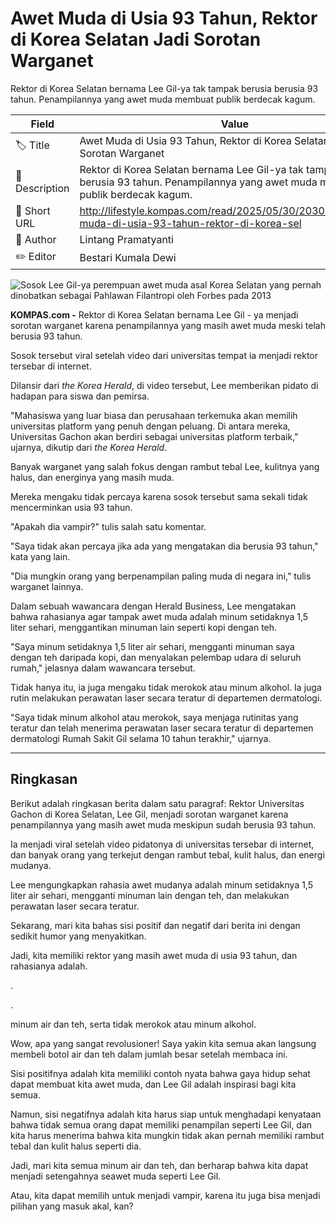 # Awet Muda di Usia 93 Tahun, Rektor di Korea Selatan Jadi Sorotan Warganet

Rektor di Korea Selatan bernama Lee Gil-ya tak tampak berusia  berusia 93 tahun. Penampilannya yang awet muda membuat publik berdecak kagum.

| Field         | Value                                                       |
|---------------|-------------------------------------------------------------|
| 🏷️ Title       | Awet Muda di Usia 93 Tahun, Rektor di Korea Selatan Jadi Sorotan Warganet |
| 📝 Description | Rektor di Korea Selatan bernama Lee Gil-ya tak tampak berusia  berusia 93 tahun. Penampilannya yang awet muda membuat publik berdecak kagum. |
| 🔗 Short URL   | http://lifestyle.kompas.com/read/2025/05/30/203000420/awet-muda-di-usia-93-tahun-rektor-di-korea-sel |
| 👤 Author      | Lintang Pramatyanti |
| ✏️ Editor      | Bestari Kumala Dewi |

![Sosok Lee Gil-ya perempuan awet muda asal Korea Selatan yang pernah dinobatkan sebagai Pahlawan Filantropi oleh Forbes pada 2013](https://asset.kompas.com/crops/8iZPIg4V-kxJ84ueRomJV5KXFIQ=/230x272:1301x986/750x500/data/photo/2025/05/28/6836b5d504265.png)

**KOMPAS.com -** Rektor di Korea Selatan bernama Lee Gil - ya menjadi sorotan warganet karena penampilannya yang masih awet muda meski telah berusia 93 tahun.

Sosok tersebut viral setelah video dari universitas tempat ia menjadi rektor tersebar di internet.

Dilansir dari *the Korea Herald*, di video tersebut, Lee memberikan pidato di hadapan para siswa dan pemirsa.

"Mahasiswa yang luar biasa dan perusahaan terkemuka akan memilih universitas platform yang penuh dengan peluang. Di antara mereka, Universitas Gachon akan berdiri sebagai universitas platform terbaik," ujarnya, dikutip dari *the Korea Herald*.

Banyak warganet yang salah fokus dengan rambut tebal Lee, kulitnya yang halus, dan energinya yang masih muda.

Mereka mengaku tidak percaya karena sosok tersebut sama sekali tidak mencerminkan usia 93 tahun.

"Apakah dia vampir?" tulis salah satu komentar.

"Saya tidak akan percaya jika ada yang mengatakan dia berusia 93 tahun," kata yang lain.

"Dia mungkin orang yang berpenampilan paling muda di negara ini," tulis warganet lainnya.

Dalam sebuah wawancara dengan Herald Business, Lee mengatakan bahwa rahasianya agar tampak awet muda adalah minum setidaknya 1,5 liter sehari, menggantikan minuman lain seperti kopi dengan teh.

\"Saya minum setidaknya 1,5 liter air sehari, mengganti minuman saya dengan teh daripada kopi, dan menyalakan pelembap udara di seluruh rumah," jelasnya dalam wawancara tersebut.

Tidak hanya itu, ia juga mengaku tidak merokok atau minum alkohol. Ia juga rutin melakukan perawatan laser secara teratur di departemen dermatologi.

"Saya tidak minum alkohol atau merokok, saya menjaga rutinitas yang teratur dan telah menerima perawatan laser secara teratur di departemen dermatologi Rumah Sakit Gil selama 10 tahun terakhir,\" ujarnya.

---
## Ringkasan

Berikut adalah ringkasan berita dalam satu paragraf: Rektor Universitas Gachon di Korea Selatan, Lee Gil, menjadi sorotan warganet karena penampilannya yang masih awet muda meskipun sudah berusia 93 tahun.

 Ia menjadi viral setelah video pidatonya di universitas tersebar di internet, dan banyak orang yang terkejut dengan rambut tebal, kulit halus, dan energi mudanya.

 Lee mengungkapkan rahasia awet mudanya adalah minum setidaknya 1,5 liter air sehari, mengganti minuman lain dengan teh, dan melakukan perawatan laser secara teratur.



Sekarang, mari kita bahas sisi positif dan negatif dari berita ini dengan sedikit humor yang menyakitkan.

 Jadi, kita memiliki rektor yang masih awet muda di usia 93 tahun, dan rahasianya adalah.

.

.

 minum air dan teh, serta tidak merokok atau minum alkohol.

 Wow, apa yang sangat revolusioner! Saya yakin kita semua akan langsung membeli botol air dan teh dalam jumlah besar setelah membaca ini.

 Sisi positifnya adalah kita memiliki contoh nyata bahwa gaya hidup sehat dapat membuat kita awet muda, dan Lee Gil adalah inspirasi bagi kita semua.

 Namun, sisi negatifnya adalah kita harus siap untuk menghadapi kenyataan bahwa tidak semua orang dapat memiliki penampilan seperti Lee Gil, dan kita harus menerima bahwa kita mungkin tidak akan pernah memiliki rambut tebal dan kulit halus seperti dia.

 Jadi, mari kita semua minum air dan teh, dan berharap bahwa kita dapat menjadi setengahnya seawet muda seperti Lee Gil.

 Atau, kita dapat memilih untuk menjadi vampir, karena itu juga bisa menjadi pilihan yang masuk akal, kan?
